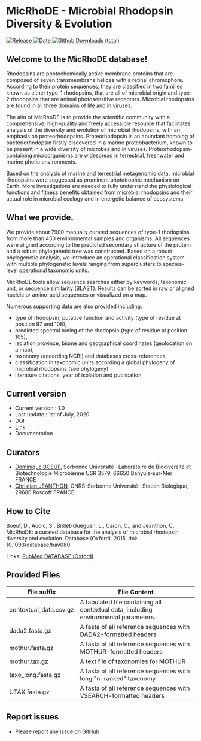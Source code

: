 # MicRhoDE - Microbial Rhodopsin Diversity & Evolution 
[![Release](https://img.shields.io/badge/release-1.0-blue.svg)
![Date](https://img.shields.io/badge/date-01%20July%202020-lightgrey.svg)
![Github Downloads
(total)](https://img.shields.io/github/downloads/roskobaz/micrhode/total.svg)](https://github.com/roskobaz/micrhode/releases)

## Welcome to the MicRhoDE database!
<p>Rhodopsins are photochemically active membrane proteins that are composed of seven transmembrane helices with a retinal chromophore. According to their protein sequences, they are classified in two families known as either type-1 rhodopsins, that are all of microbial origin and type-2 rhodopsins that are animal photosensitive receptors. Microbial rhodopsins are found in all three domains of life and in viruses.</p>

<p>The aim of MicRhoDE is to provide the scientific community with a comprehensive, high-quality and freely accessible resource that facilitates analysis of the diversity and evolution of microbial rhodopsins, with an emphasis on proteorhodopsins. Proteorhodopsin is an abundant homolog of bacteriorhodopsin firstly discovered in a marine proteobacterium, known to be present in a wide diversity of microbes and in viruses. Proteorhodopsin-containing microorganisms are widespread in terrestrial, freshwater and marine photic environments.</p>

<p>Based on the analysis of marine and terrestrial metagenomic data, microbial rhodopsins were suggested as prominent phototrophic mechanism on Earth. More investigations are needed to fully understand the physiological functions and fitness benefits obtained from microbial rhodopsins and their actual role in microbial ecology and in energetic balance of ecosystems.</p>

## What we provide.
<p>We provide about 7900 manually curated sequences of type-1 rhodopsins from more than 450 environmental samples and organisms. All sequences were aligned according to the predicted secondary structure of the protein and a robust phylogenetic tree was constructed. Based on a robust phylogenetic analysis, we introduce an operational classification system with multiple phylogenetic levels ranging from superclusters to species-level operational taxonomic units.</p>

<p>MicRhoDE tools allow sequence searches either by keywords, taxonomic unit, or sequence similarity (BLAST). Results can be sorted in raw or aligned nucleic or amino-acid sequences or visualized on a map.</p>

Numerous supporting data are also provided including:
* type of rhodopsin, putative function and activity (type of residue at position 97 and 108),
* predicted spectral tuning of the rhodopsin (type of residue at position 105),
* isolation province, biome and geographical coordinates (geolocation on a map),
* taxonomy (according NCBI) and databases cross-references,
* classification in taxonomic units according a global phylogeny of microbial rhodopsins (see phylogeny)
* literature citations, year of isolation and publication

## Current version
* Current version : 1.0
* Last update : 1st of July, 2020 
* DOI
* [Link](https://github.com/roskobaz/micrhode/releases)
* Documentation

## Curators

* [Dominique BOEUF](mailto:dboeuf@sb-roscoff.fr), Sorbonne Université · Laboratoire de Biodiversité et Biotechnologie Microbienne USR 3579, 66650 Banyuls-sur-Mer FRANCE
* [Christian JEANTHON](mailto:jeanthon@sb-roscoff.fr), CNRS-Sorbonne Université · Station Biologique, 29680 Roscoff FRANCE

## How to Cite
Boeuf, D., Audic, S., Brillet-Guéguen, L., Caron, C., and Jeanthon, C. MicRhoDE: a curated database for the analysis of microbial rhodopsin diversity and evolution. Database (Oxford). 2015. doi: 10.1093/database/bav080

Links: [PubMed](https://pubmed.ncbi.nlm.nih.gov/26286928/)
[DATABASE (Oxford)](https://academic.oup.com/database/article/doi/10.1093/database/bav080/2433213)

## Provided Files

|File suffix             |File Content                                                                          |
|------------------------|--------------------------------------------------------------------------------------|
|contextual_data.csv.gz  |A tabulated file containing all contextual data, including environmental parameters.  |
|dada2.fasta.gz          |A fasta of all reference sequences with DADA2-formatted headers                       |
|mothur.fasta.gz         |A fasta of all reference sequences with MOTHUR-formatted headers                      |
|mothur.tax.gz           |A text file of taxonomies for MOTHUR                                                  |
|taxo_long.fasta.gz      |A fasta of all reference sequences with long "n-ranked" taxonomy                      |
|UTAX.fasta.gz           |A fasta of all reference sequences with VSEARCH-formatted headers                     |


## Report issues

-   Please report any issue on [GitHub](https://github.com/roskobaz/micrhode/issues)
